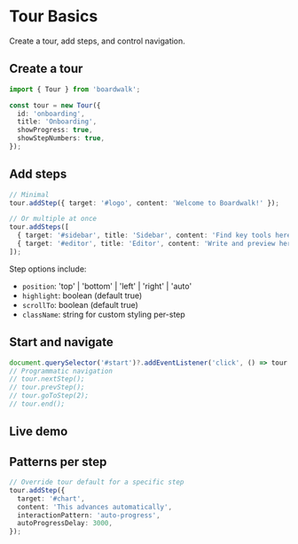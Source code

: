 # Tour Basics

Create a tour, add steps, and control navigation.

## Create a tour
```ts
import { Tour } from 'boardwalk';

const tour = new Tour({
  id: 'onboarding',
  title: 'Onboarding',
  showProgress: true,
  showStepNumbers: true,
});
```

## Add steps
```ts
// Minimal
tour.addStep({ target: '#logo', content: 'Welcome to Boardwalk!' });

// Or multiple at once
tour.addSteps([
  { target: '#sidebar', title: 'Sidebar', content: 'Find key tools here.' },
  { target: '#editor', title: 'Editor', content: 'Write and preview here.', position: 'right' },
]);
```

Step options include:
- `position`: 'top' | 'bottom' | 'left' | 'right' | 'auto'
- `highlight`: boolean (default true)
- `scrollTo`: boolean (default true)
- `className`: string for custom styling per-step

## Start and navigate
```ts
document.querySelector('#start')?.addEventListener('click', () => tour.start());
// Programmatic navigation
// tour.nextStep();
// tour.prevStep();
// tour.goToStep(2);
// tour.end();
```

## Live demo
<DemoTourBasics />

## Patterns per step
```ts
// Override tour default for a specific step
tour.addStep({
  target: '#chart',
  content: 'This advances automatically',
  interactionPattern: 'auto-progress',
  autoProgressDelay: 3000,
});
```
